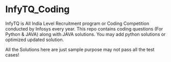 # InfyTQ_Coding
InfyTQ is All India Level Recruitment program or Coding Competition conducted by Infosys every year. 
This repo contains  coding questions (For Python &amp; JAVA) along with JAVA solutions. 
You may add python solutions or optimized updated solution. 

All the Solutions here are just sample purpose may not pass all the test cases!

